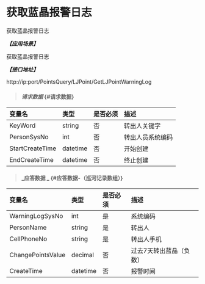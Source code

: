 # 获取蓝晶报警日志

获取蓝晶报警日志

_**【应用场景】**_

获取蓝晶报警日志

_**【接口地址】**_

http://ip:port/PointsQuery/LJPoint/GetLJPointWarningLog

> #### _请求数据_ {#请求数据}

| 变量名 | 类型 | 是否必须 | 描述 |
| :--- | :--- | :--- | :--- |
| KeyWord| string| 否 |转出人关键字 |
| PersonSysNo| int | 否 |转出人员系统编码 |
| StartCreateTime| datetime| 否 |开始创建|
| EndCreateTime| datetime| 否 |终止创建|


> #### _应答数据 _ {#应答数据-（巡河记录数组）}

| 变量名 | 类型 | 是否必须 | 描述 |
| :--- | :--- | :--- | :--- |
| WarningLogSysNo| int| 是 |系统编码|
| PersonName| string| 是 | 转出人|
| CellPhoneNo| string| 是 |转出人手机|
| ChangePointsValue| decimal | 否 | 过去7天转出蓝晶（负数）|
| CreateTime| datetime| 否 |报警时间|



